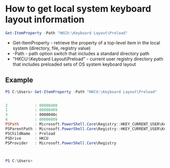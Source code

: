 # How to get local system keyboard layout information

```Powershell
Get-ItemProperty -Path "HKCU:\Keyboard Layout\Preload"
```
- Get-ItemProperty - retrieve the property of a top-level item in the local system (directory, file, registry value)
- -Path - path option switch that includes a standard directory path
- "HKCU:\Keyboard Layout\Preload" - current user registry directory path that includes preloaded sets of OS system keyboard layout


## Example

```Powershell
PS C:\Users> Get-ItemProperty -Path "HKCU:\Keyboard Layout\Preload"


2            : 00000408
1            : 00000409
3            : 0000040c
4            : 00000809
PSPath       : Microsoft.PowerShell.Core\Registry::HKEY_CURRENT_USER\Keyboard Layout\Preload
PSParentPath : Microsoft.PowerShell.Core\Registry::HKEY_CURRENT_USER\Keyboard Layout
PSChildName  : Preload
PSDrive      : HKCU
PSProvider   : Microsoft.PowerShell.Core\Registry



PS C:\Users>
```